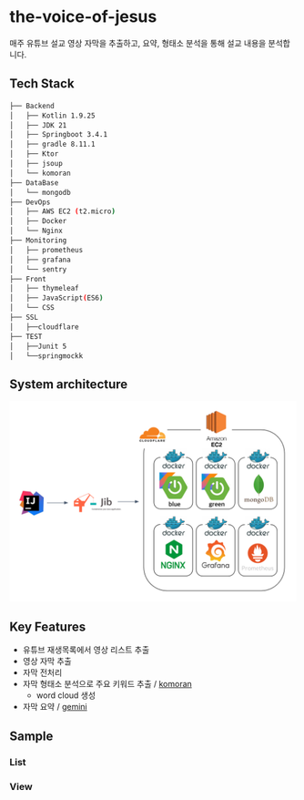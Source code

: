 # the-voice-of-jesus

매주 유튜브 설교 영상 자막을 추출하고, 요약, 형태소 분석을 통해 설교 내용을 분석합니다.

## Tech Stack

```bash
├── Backend
│   ├── Kotlin 1.9.25
│   ├── JDK 21
│   ├── Springboot 3.4.1
│   ├── gradle 8.11.1
│   ├── Ktor
│   ├── jsoup
│   └── komoran
├── DataBase
│   └── mongodb
├── DevOps
│   ├── AWS EC2 (t2.micro)
│   ├── Docker
│   └── Nginx
├── Monitoring
│   ├── prometheus
│   ├── grafana
│   └── sentry
├── Front
│   ├── thymeleaf
│   ├── JavaScript(ES6)
│   └── CSS
├── SSL
│   ├──cloudflare
├── TEST
│   ├──Junit 5
│   └──springmockk
```

## System architecture

![Result](./src/main/resources/static/images/system-architecture.png 'Result')

## Key Features

- 유튜브 재생목록에서 영상 리스트 추출
- 영상 자막 추출
- 자막 전처리
- 자막 형태소 분석으로 주요 키워드 추출 / [komoran](https://docs.komoran.kr/)
  - word cloud 생성
- 자막 요약 / [gemini](https://gemini.google.com/app)

## Sample

### List

### View



